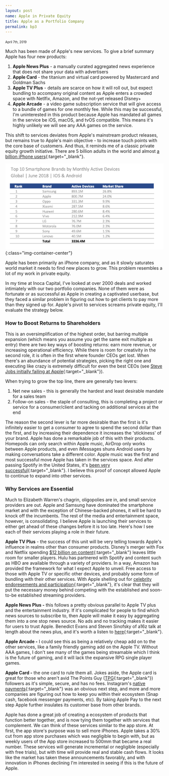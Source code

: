 ```yaml
---
layout: post
name: Apple in Private Equity
title: Apple as a Portfolio Company
permalink: bp3
---
```


<span style="font-size: 10px">April 7th, 2019</span>

Much has been made of Apple's new services. To give a brief summary Apple has four new products:

1.  **Apple News Plus** - a manually curated aggregated news experience that does not share your data with advertisers
2.  **Apple Card** - the titanium and virtual card powered by Mastercard and Goldman Sachs
3.  **Apple TV Plus** - details are scarce on how it will roll out, but expect bundling to accompany original content as Apple enters a crowded space with Netlfix, Amazon, and the not-yet released Disney+
4.  **Apple Arcade** - a video game subscription service that will give access to a bundle of games for one monthly fee. While this may be successful, I'm uninterested in this product because Apple has mandated all games in the service be iOS, macOS, and tvOS compatible. This means it's highly unlikely we will see any AAA games on the service.

This shift to services deviates from Apple's mainstream product releases, but remains true to Apple's main objective - to increase touch points with the core base of customers. And thus, it reminds me of a classic private equity growth initiative. There are 5 billion adults in the world and almost [a billion iPhone users](https://www.macrumors.com/2018/02/01/apple-now-has-1-3-billion-active-devices-worldwide/){:target="_blank"}.

![](/smrtphone.png){:class="img-container-center"}

Apple has been primarily an iPhone company, and as it slowly saturates world market it needs to find new places to grow. This problem resembles a lot of my work in private equity.

In my time at Inoca Capital, I've looked at over 2000 deals and worked intimiately with our two portfolio companies. None of them were as fortunate or as successful as Apple in creating a captivated userbase, but they faced a similar problem in figuring out how to get clients to pay more than they signed up for. Apple's pivot to services screams private equity, I'll evaluate the strategy below.

### How to Boost Returns to Shareholders

This is an oversimplification of the highest order, but barring multiple expansion (which means you assume you get the same exit multiple as entry) there are two key ways of boosting returns: earn more revenue, or increasing operational efficiency. While there is room for creativity in the second role, it is often in the first where founder CEOs get lost. When there's an abundance of potential strategies, picking the right one and executing like crazy is extremely difficult for even the best CEOs (see [Steve Jobs initially failing at Apple](https://www.thebalancesmb.com/steve-jobs-and-how-embracing-failure-saved-apple-1200640){:target="_blank"}).

When trying to grow the top line, there are generally two levers:

1.  Net new sales - this is generally the hardest and least desirable mandate for a sales team
2.  Follow-on sales - the staple of consulting, this is completing a project or service for a consumer/client and tacking on additional services at the end

The reason the second lever is far more desirable than the first is it's infinitely easier to get a consumer to agree to spend the second dollar than the first, and by increasing their dependence it increases the 'stickiness' of your brand. Apple has done a remarkable job of this with their products. Homepods can only search within Apple music, AirDrop only works between Apple products, and even iMessages shuns Android users by making conversations take a different color. Apple music was the first and most successful move Apple has taken in the services space. And after passing Spotify in the United States, it's [been very successful](https://www.wsj.com/articles/apple-music-overtakes-spotify-in-u-s-subscribers-11554475924){:target="_blank"}. I believe this proof of concept allowed Apple to continue to expand into other services.

### Why Services are Essential

Much to Elizabeth Warren's chagrin, oligopolies are in, and small service providers are out. Apple and Samsung have dominated the smartphone market and with the exception of Chinese-backed phones, it will be hard to knock off the incumbents. The rest of the media and entertainment space, however, is consolidating. I believe Apple is launching their services to either get ahead of these changes before it is too late. Here's how I see each of their services playing a role in their future.

**Apple TV Plus** - the success of this unit will be very telling towards Apple's influence in realms other than consumer products. Disney's merger with Fox and Netflix spending [$12 billion on content](https://variety.com/2019/digital/news/netflix-content-spending-2019-15-billion-1203112090/){:target="_blank"} leaves little room for smaller players. Hulu has partnered with Spotify and content such as HBO are available through a variety of providers. In a way, Amazon has provided the framework for what I expect Apple to unveil. Free access to those with Apple TV or specific other devices, and probably some form of bundling with their other services. With Apple shelling out for [celebrity endoresements and participation](https://www.themarysue.com/celebrities-want-more-money-thanks-apple-tv-plus/){:target="_blank"}, it's clear that they will put the necessary money behind competing with the established and soon-to-be established streaming providers.

**Apple News Plus -** this follows a pretty obvious parallel to Apple TV plus and the entertainment industry. If it's complicated for people to find which news sources to subscribe to, then Apple will make it easy by aggregating them into a one stop news source. No ads and no tracking makes it easier for users to trust Apple. Benedict Evans and Steven Sinofsky of a16z talk at length about the news plus, and it's worth a listen to [here](https://a16z.com/2019/03/30/apple-event-2019-big-company-strategy/){:target="_blank"}.

**Apple Arcade -** I could see this as being a relatively cheap add on to the other services, like a family friendly gaming add on the Apple TV. Without AAA games, I don't see many of the games being streamable which I think is the future of gaming, and it will lack the expansive RPG single player games.

**Apple Card -** the one card to rule them all. Jokes aside, the Apple card is great for those who aren't avid The Points Guy ([TPG](https://thepointsguy.com/){:target="_blank"}) followers as it's simple, secure, and has no fees. Instagram's [native payments](https://techcrunch.com/2018/05/03/instagram-payments/){:target="_blank"} was an obvious next step, and more and more companies are figuring out how to keep you within their ecosystem (Snap cash, facebook messenger payments, etc). By taking Apple Pay to the next step Apple further insulates its customer base from other brands.

Apple has done a great job of creating a ecosystem of products that function better together, and is now tying them together with services that complement. We can think of these services similar to the app store. At first, the app store's purpose was to sell more iPhones. Apple takes a 30% cut from app store purchases which was negligible to begin with, but as weekly users of the App store increased to 500mm that became a real number. These services will generate incremental or negligible (especially with free trials), but with time will provide real and stable cash flows. It looks like the market has taken these announcements favorably, and with innovation in iPhones declining I'm interested in seeing if this is the future of Apple.